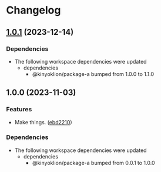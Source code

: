 # Changelog

## [1.0.1](https://github.com/kinyoklion/release-please-monorepo-tests/compare/package-b-v1.0.0...package-b-v1.0.1) (2023-12-14)

### Dependencies

* The following workspace dependencies were updated
  * dependencies
    * @kinyoklion/package-a bumped from 1.0.0 to 1.1.0

## 1.0.0 (2023-11-03)


### Features

* Make things. ([ebd2210](https://github.com/kinyoklion/release-please-monorepo-tests/commit/ebd2210b8093e0c929bd5ec65b3ccc45f8370902))


### Dependencies

* The following workspace dependencies were updated
  * dependencies
    * @kinyoklion/package-a bumped from 0.0.1 to 1.0.0
